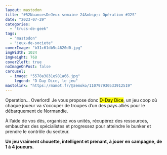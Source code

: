 ```yaml
---
layout: mastodon
title: "#52NuancesDeJeux semaine 24&nbsp;: Opération #J2S"
date: "2023-07-29"
categories: 
  - "trucs-de-geek"
tags: 
  - "mastodon"
  - "jeux-de-societe"
coverImage: "b31c61db5c4620d0.jpg"
imgWidth: 1024
imgHeight: 768
cover2left: true
noImageOnPost: false
carousel: 
  - image: "5578a3831e981a66.jpg"
    legend: "D-Day Dice, le jeu"
mastolink: "https://mamot.fr/@zemoko/110797930533912519"
---
```


<span lang="en">Operation… Overlord!</span> Je vous propose donc <mark lang="en">D-Day Dice</mark>, un jeu coop où chaque joueur va s’occuper de troupes d’un des pays alliés pour le débarquement de Normandie.

À l’aide de vos dés, organisez vos unités, récupérez des ressources, embauchez des spécialistes et progressez pour atteindre le bunker et prendre le contrôle du secteur.

<strong>Un jeu vraiment chouette, intelligent et prenant, à jouer en campagne, de 1 à 4&nbsp;joueurs.</strong>